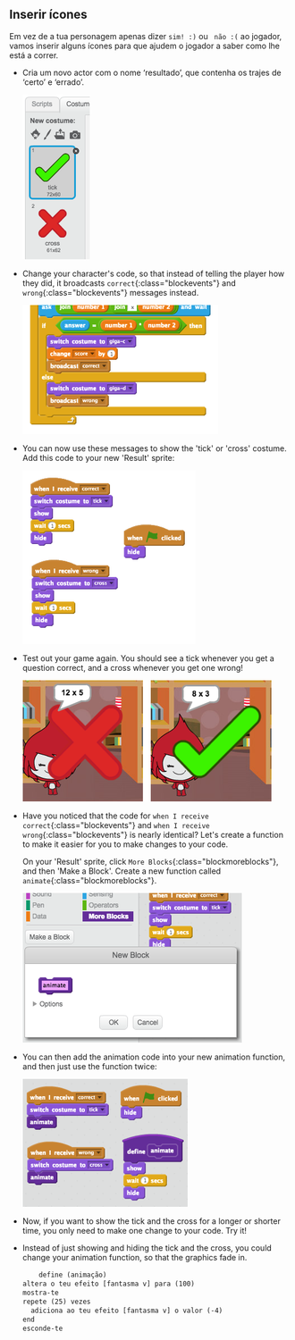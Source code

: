 ## Inserir ícones

Em vez de a tua personagem apenas dizer ` sim! :) ` ou ` não :(` ao jogador, vamos inserir alguns ícones para que ajudem o jogador a saber como lhe está a correr.

+ Cria um novo actor com o nome ‘resultado’, que contenha os trajes de ‘certo’ e ‘errado’.
    
    ![screenshot](images/brain-result.png)

+ Change your character's code, so that instead of telling the player how they did, it broadcasts `correct`{:class="blockevents"} and `wrong`{:class="blockevents"} messages instead.
    
    ![screenshot](images/brain-broadcast-answer.png)

+ You can now use these messages to show the 'tick' or 'cross' costume. Add this code to your new 'Result' sprite:
    
    ![screenshot](images/brain-show-answer.png)

+ Test out your game again. You should see a tick whenever you get a question correct, and a cross whenever you get one wrong!
    
    ![screenshot](images/brain-test-answer.png)

+ Have you noticed that the code for `when I receive correct`{:class="blockevents"} and `when I receive wrong`{:class="blockevents"} is nearly identical? Let's create a function to make it easier for you to make changes to your code.
    
    On your 'Result' sprite, click `More Blocks`{:class="blockmoreblocks"}, and then 'Make a Block'. Create a new function called `animate`{:class="blockmoreblocks"}.
    
    ![screenshot](images/brain-animate-function.png)

+ You can then add the animation code into your new animation function, and then just use the function twice:
    
    ![screenshot](images/brain-use-function.png)

+ Now, if you want to show the tick and the cross for a longer or shorter time, you only need to make one change to your code. Try it!

+ Instead of just showing and hiding the tick and the cross, you could change your animation function, so that the graphics fade in.
    
    ```blocks
        define (animação)
    altera o teu efeito [fantasma v] para (100)
    mostra-te
    repete (25) vezes 
      adiciona ao teu efeito [fantasma v] o valor (-4)
    end
    esconde-te
    ```